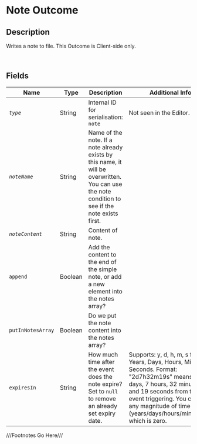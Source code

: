 Note Outcome
============= 

## Description

Writes a note to file. This Outcome is Client-side only.

<br />

## Fields

| Name     | Type   | Description | Additional Info |
| -------- | ------ | ----------- | --------------- |
| *`type`* | String |      Internal ID for serialisation: `note`       |         Not seen in the Editor.        |
| *`noteName`* | String |      Name of the note. If a note already exists by this name, it will be overwritten. You can use the note condition to see if the note exists first.       |                 |
| *`noteContent`* | String |      Content of note.       |                 |
| `append` | Boolean |      Add the content to the end of the simple note, or add a new element into the notes array?       |                 |
| `putInNotesArray` | Boolean |      Do we put the note content into the notes array?       |                 |
| `expiresIn` | String |      How much time after the event does the note expire? Set to `null` to remove an already set expiry date.        |       Supports: y, d, h, m, s for Years, Days, Hours, Minutes, Seconds. Format: "2d7h32m19s" means 2 days, 7 hours, 32 minutes and 19 seconds from the event triggering. You can omit any magnitude of time (years/days/hours/mins/secs) which is zero.          |

///Footnotes Go Here///

[^-1]: Fields in *italics* are required for the Object to be valid.  
